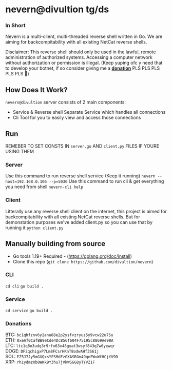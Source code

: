 # nevern@divultion tg/ds
### In Short
Nevern is a multi-client, multi-threaded reverse shell written in Go. We are aiming for backcompitability with all existing NetCat reverse shells.

Disclaimer: This reverse shell should only be used in the lawful, remote administration of authorized systems. Accessing a computer network without authorization or permission is illegal. (Keep yuping ofc y need that to develop your botnet, if so consider giving me a **[donation](https://github.com/divultion/nevern?tab=readme-ov-file#donations)** PLS PLS PLS PLS PLS 🥲)

## How Does It Work?
`nevern@divultion` server consists of 2 main components:
- Service & Reverse shell
Separate Service which handles all connections
- Cli
Tool for you to easily view and access those connections

## Run
REMEBER TO SET CONSTS IN `server.go` AND `client.py` FILES IF YOURE USING THEM
### Server
Use this command to run reverse shell service (Keep it running)
`nevern --host=192.168.0.106 --p=5030`
Use this command to run cli & get everything you need from shell
`nevern-cli help`
### Client
Litterally use any reverse shell client on the internet, this project is aimed for backcompitability with all existing NetCat reverse shells.
But for demonstation purposes we've added client.py so you can use that by running it
`python client.py`

## Manually building from source
- Go tools 1.19+ Required - (https://golang.org/doc/install)
- Clone this repo (`git clone https://github.com/divultion/nevern`)
### CLI
`cd cli`
`go build .`
### Service
`cd service`
`go build .`

### Donations
BTC: `bc1qhfznv6y2anu88e2p2ysfvzryuz5y9vcw22u75u`</br>
ETH: `0xeAf0CafBB9eCde4Dc856f604F75195c8869Ae98A`</br>
LTC: `ltc1q8n3udq3r9rfx63x48gxat3wsyf843q7w6yewqr`</br>
DOGE: `DF2qchigxP7Lm8FCsrHKnT8odwAHf3S61j`</br>
SOL: `EZ5J7Jy5mGXQxsYFSMdFzGXASRGm49qeFWvWfHCjYV9D`</br>
XRP: `rh1ydmzXb8WKk9Y3hu7jVkWSGG8yTYVZ1F`</br>
